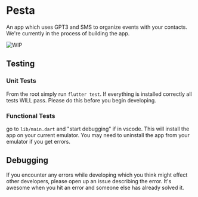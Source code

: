 # Pesta

An app which uses GPT3 and SMS to organize events with your contacts. We're currently in the process of building the app.

![WIP](assets/whiteboard-1.jpg)

## Testing

### Unit Tests

From the root simply run `flutter test`. If everything is installed correctly all tests WILL pass. Please do this before you begin developing.

### Functional Tests

go to `lib/main.dart` and "start debugging" if in vscode. This will install the app on your current emulator. You may need to uninstall the app from your emulator if you get errors.

## Debugging

If you encounter any errors while developing which you think might effect other developers, please open up an issue describing the error. It's awesome when you hit an error and someone else has already solved it.